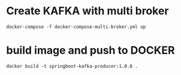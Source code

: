

# Create KAFKA with multi broker

```
docker-compose -f docker-compose-multi-broker.yml up
```

# build image and push to DOCKER
```
docker build -t springboot-kafka-producer:1.0.0 .
```
